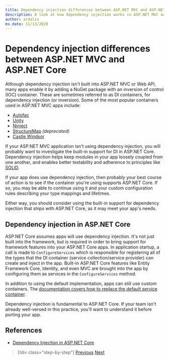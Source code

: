 ```yaml
---
title: Dependency injection differences between ASP.NET MVC and ASP.NET Core
description: A look at how dependency injection works in ASP.NET MVC and ASP.NET Core, how they differ, and how to migrate from ASP.NET MVC to ASP.NET Core.
author: ardalis
ms.date: 11/13/2020
---
```


# Dependency injection differences between ASP.NET MVC and ASP.NET Core

Although dependency injection isn't built into ASP.NET MVC or Web API, many apps enable it by adding a NuGet package with an inversion of control (IOC) container. These are sometimes referred to as DI containers, for dependency injection (or inversion). Some of the most popular containers used in ASP.NET MVC apps include:

- [Autofac](https://www.autofac.org/)
- [Unity](https://unitycontainer.github.io/)
- [Ninject](http://www.ninject.org/)
- [StructureMap](http://structuremap.github.io/) *(deprecated)*
- [Castle Windsor](http://www.castleproject.org/projects/windsor/)

If your ASP.NET MVC application isn't using dependency injection, you will probably want to investigate the built-in support for DI in ASP.NET Core. Dependency injection helps keep modules in your app loosely coupled from one another, and enables better testability and adherence to principles like [SOLID](https://www.weeklydevtips.com/episodes/047).

If your app does use dependency injection, then probably your best course of action is to see if the container you're using supports ASP.NET Core. If so, you may be able to continue using it and your custom configuration rules describing your type mappings and lifetimes.

Either way, you should consider using the built-in support for dependency injection that ships with ASP.NET Core, as it may meet your app's needs.

## Dependency injection in ASP.NET Core

ASP.NET Core assumes apps will use dependency injection. It's not just built into the framework, but is required in order to bring support for framework features into your ASP.NET Core apps. In application startup, a call is made to `ConfigureServices` which is responsible for registering all of the types that the DI container (service collection/service provider) can create and inject in the app. Built-in ASP.NET Core features like Entity Framework Core, Identity, and even MVC are brought into the app by configuring them as services in the `ConfigureServices` method.

In addition to using the default implementation, apps can still use custom containers. The [documentation covers how to replace the default service container](https://docs.microsoft.com/aspnet/core/fundamentals/dependency-injection?view=aspnetcore-3.1#default-service-container-replacement).

Dependency injection is fundamental to ASP.NET Core. If your team isn't already well-versed in this practice, you'll want to understand it before porting your app.

## References

- [Dependency Injection in ASP.NET Core](https://docs.microsoft.com/aspnet/core/fundamentals/dependency-injection)

>[!div class="step-by-step"]
>[Previous](serving-static-files.md)
>[Next](middleware-modules-handlers.md)
